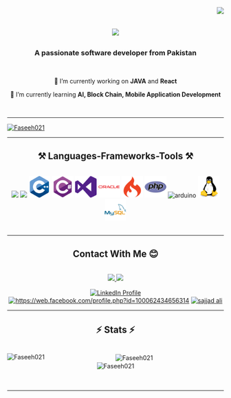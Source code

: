 <img align="right" src="https://visitor-badge.laobi.icu/badge?page_id=Faseeh021-01.Faseeh021" />

<h1 align="center">
<img src="https://readme-typing-svg.herokuapp.com/?font=Righteous&size=35&center=true&vCenter=true&width=500&height=70&duration=4000&lines=Hi+There!+👋;+I'm+Muhamad+Faseeh!."/>

</h1>

<h3 align="center">A passionate software developer from Pakistan</h3>

<br/>

<div align="center">
 
🔭 I’m currently working on **JAVA** and **React**
 
🌱 I’m currently learning **AI, Block Chain, Mobile Application Development**

<br/>
<hr/>
<p align="left"> <a href="https://github.com/ryo-ma/github-profile-trophy"><img src="https://github-profile-trophy.vercel.app/?username=Faseeh021" alt="Faseeh021" /></a> </p>
 <hr/>
<h2 align="center">⚒️ Languages-Frameworks-Tools ⚒️</h2>
<br/>
<div align="center">
    <img src="https://skillicons.dev/icons?i=react,bootstrap,html,css,vscode,github,git" />
    <img src="https://skillicons.dev/icons?i=python,javascript,java" />
     <img src="https://raw.githubusercontent.com/devicons/devicon/master/icons/cplusplus/cplusplus-original.svg" width="50" height="50" />
    <img src="https://raw.githubusercontent.com/devicons/devicon/master/icons/csharp/csharp-original.svg" width="50" height="50" />
    <img src="https://raw.githubusercontent.com/devicons/devicon/master/icons/visualstudio/visualstudio-plain.svg" width="50" height="50" />
  <img src="https://raw.githubusercontent.com/devicons/devicon/master/icons/oracle/oracle-original.svg" width="50" height="50" />
<img src="https://raw.githubusercontent.com/devicons/devicon/master/icons/codeigniter/codeigniter-plain.svg" width="50" height="50" />
<img src="https://raw.githubusercontent.com/devicons/devicon/master/icons/php/php-original.svg" width="50" height="50" />
<img src="https://cdn.worldvectorlogo.com/logos/arduino-1.svg" alt="arduino" width="50" height="50"/>
 <img src="https://raw.githubusercontent.com/devicons/devicon/master/icons/linux/linux-original.svg" alt="linux" width="50" height="50"/>
<img src="https://raw.githubusercontent.com/devicons/devicon/master/icons/mysql/mysql-original-wordmark.svg" alt="mysql" width="50" height="50"/>

  <br>
</div>

<br/>
<hr/>
 </div>
 <h2 align="center"> Contact With Me 😊</h2>
<br/>
<div align="center"> 
  <a href="mailto:muhammadfaseeh565@gmail.com">
    <img src="https://img.shields.io/badge/Gmail-333333?style=for-the-badge&logo=gmail&logoColor=red" />
  </a>
  <a href="https://sajjad-ali.w3spaces.com" target="_blank">
     <img src="https://img.shields.io/badge/Portfolio-FF5722?style=for-the-badge&logo=todoist&logoColor=white" target="_blank" /> <!-- sqlite, safari, google-chrome are other good icon options -->
  </a>
<p align="center">
 <a href="https://www.linkedin.com/in/muhammad-faseeh-63221a263/" target="_blank">
  <img align="center" src="https://raw.githubusercontent.com/rahuldkjain/github-profile-readme-generator/master/src/images/icons/Social/linked-in-alt.svg" alt="LinkedIn Profile" height="30" width="40">
</a>
<a href="https://www.facebook.com/profile.php?id=100019045250406" 
    target="blank"><img align="center" src="https://raw.githubusercontent.com/rahuldkjain/github-profile-readme-generator/master/src/images/icons/Social/facebook.svg" alt="https://web.facebook.com/profile.php?id=100062434656314" height="30" width="40" /></a>
<a href="https://www.instagram.com/faseehmughal21/" target="blank"><img align="center" src="https://raw.githubusercontent.com/rahuldkjain/github-profile-readme-generator/master/src/images/icons/Social/instagram.svg" alt="sajjad ali" height="30" width="40" /></a>
</p>
</div>
 <hr/>
 <h2 align="center">⚡ Stats ⚡</h2>
<br>
<div align=center>
       <img align="center" src="https://github-readme-stats.vercel.app/api?username=Faseeh021&show_icons=true&locale=en" alt="Faseeh021" />
 <img align="left" src="https://github-readme-stats.vercel.app/api/top-langs?username=Faseeh021&show_icons=true&locale=en&layout=compact" alt="Faseeh021" />
  <br/>
<img align="center" src="https://github-readme-streak-stats.herokuapp.com/?user=Faseeh021&" alt="Faseeh021" />
</div>
<br/><br/>

<hr/>

<!--
**sajjad-ali-01/sajjad-ali-01** is a ✨ _special_ ✨ repository because its `README.md` (this file) appears on your GitHub profile.


Here are some ideas to get you started:

- 🔭 I’m currently working on ...
- 🌱 I’m currently learning ...
- 👯 I’m looking to collaborate on ...
- 🤔 I’m looking for help with ...
- 💬 Ask me about ...
- 📫 How to reach me: ...
- 😄 Pronouns: ...
- ⚡ Fun fact: ...
-->
